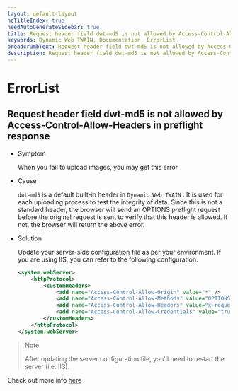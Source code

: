 ```yaml
---
layout: default-layout
noTitleIndex: true
needAutoGenerateSidebar: true
title: Request header field dwt-md5 is not allowed by Access-Control-Allow-Headers in preflight response
keywords: Dynamic Web TWAIN, Documentation, ErrorList
breadcrumbText: Request header field dwt-md5 is not allowed by Access-Control-Allow-Headers in preflight response
description: Request header field dwt-md5 is not allowed by Access-Control-Allow-Headers in preflight response
---
```


# ErrorList

## Request header field dwt-md5 is not allowed by Access-Control-Allow-Headers in preflight response

- Symptom

  When you fail to upload images, you may get this error

- Cause

  `dwt-md5` is a default built-in header in `Dynamic Web TWAIN` . It is used for each uploading process to test the integrity of data. Since this is not a standard header, the browser will send an OPTIONS preflight request before the original request is sent to verify that this header is allowed. If not, the browser will return the above error.

- Solution

  Update your server-side configuration file as per your environment. If you are using IIS, you can refer to the following configuration.

  ```xml
  <system.webServer>
      <httpProtocol>
          <customHeaders>
              <add name="Access-Control-Allow-Origin" value="*" />
              <add name="Access-Control-Allow-Methods" value="OPTIONS, POST, GET, PUT" />
              <add name="Access-Control-Allow-Headers" value="x-requested-with, dwt-md5" />
              <add name="Access-Control-Allow-Credentials" value="true" />
          </customHeaders>
      </httpProtocol>
  </system.webServer>
  ```

> Note
>
> After updating the server configuration file, you'll need to restart the server (i.e. IIS).

Check out more info [here](https://fetch.spec.whatwg.org/#http-cors-protocol)
